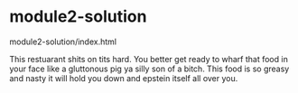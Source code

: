 # module2-solution
module2-solution/index.html

This restuarant shits on tits hard. You better get ready to wharf that food in your face like a gluttonous pig ya silly son of a bitch. This food is so greasy and nasty it will hold you down and epstein itself all over you. 
